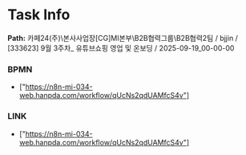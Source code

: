 # Task Info

**Path:** 카페24(주)\본사사업장\[CG]MI본부\B2B협력그룹\B2B협력2팀 / bjjin / [333623] 9월 3주차_ 유튜브쇼핑 영업 및 온보딩 / 2025-09-19_00-00-00

### BPMN
- ["https://n8n-mi-034-web.hanpda.com/workflow/qUcNs2qdUAMfcS4v"]

### LINK
- ["https://n8n-mi-034-web.hanpda.com/workflow/qUcNs2qdUAMfcS4v"]

